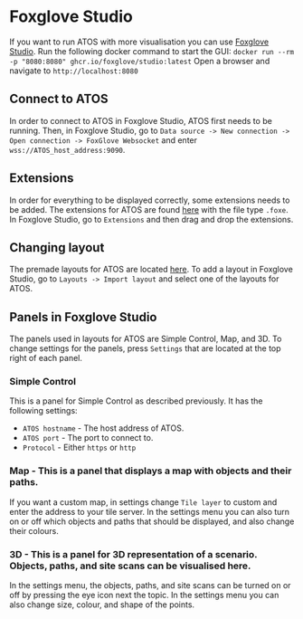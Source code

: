 # Foxglove Studio
If you want to run ATOS with more visualisation you can use [Foxglove Studio](https://github.com/foxglove/studio). 
Run the following docker command to start the GUI:
`docker run --rm -p "8080:8080" ghcr.io/foxglove/studio:latest`
Open a browser and navigate to `http://localhost:8080`

## Connect to ATOS
In order to connect to ATOS in Foxglove Studio, ATOS first needs to be running. Then, in Foxglove Studio, go to `Data source -> New connection -> Open connection -> FoxGlove Websocket` and enter `wss://ATOS_host_address:9090`.

## Extensions
In order for everything to be displayed correctly, some extensions needs to be added. The extensions for ATOS are found [here](https://github.com/RI-SE/ATOS/tree/dev/plugins/foxglove) with the file type `.foxe`. In Foxglove Studio, go to `Extensions` and then drag and drop the extensions.

## Changing layout
The premade layouts for ATOS are located [here](https://github.com/RI-SE/ATOS/tree/dev/plugins/foxglove). To add a layout in Foxglove Studio, go to `Layouts -> Import layout` and select one of the layouts for ATOS.

## Panels in Foxglove Studio
The panels used in layouts for ATOS are Simple Control, Map, and 3D. To change settings for the panels, press `Settings` that are located at the top right of each panel.

### Simple Control
This is a panel for Simple Control as described previously. It has the following settings:

- `ATOS hostname` - The host address of ATOS.
- `ATOS port` - The port to connect to.
- `Protocol` - Either `https` or `http`

### Map - This is a panel that displays a map with objects and their paths.
 If you want a custom map, in settings change `Tile layer` to custom and enter the address to your tile server. In the settings menu you can also turn on or off which objects and paths that should be displayed, and also change their colours.

### 3D - This is a panel for 3D representation of a scenario. Objects, paths, and site scans can be visualised here. 
In the settings menu, the objects, paths, and site scans can be turned on or off by pressing the eye icon next the topic. In the settings menu you can also change size, colour, and shape of the points.